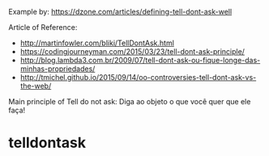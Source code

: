 Example by: https://dzone.com/articles/defining-tell-dont-ask-well

Article of Reference: 
  - http://martinfowler.com/bliki/TellDontAsk.html
  - https://codingjourneyman.com/2015/03/23/tell-dont-ask-principle/
  - http://blog.lambda3.com.br/2009/07/tell-dont-ask-ou-fique-longe-das-minhas-propriedades/
  - http://tmichel.github.io/2015/09/14/oo-controversies-tell-dont-ask-vs-the-web/
  
Main principle of Tell do not ask: Diga ao objeto o que você quer que ele faça!



# telldontask


